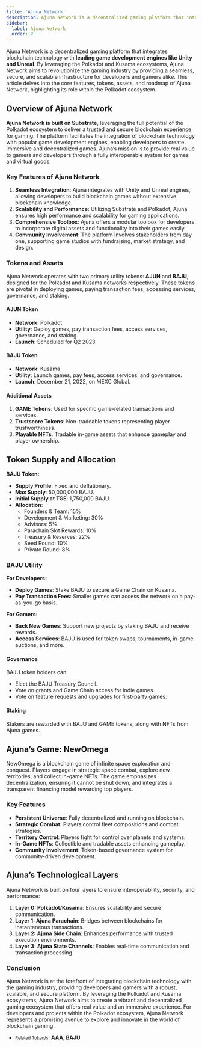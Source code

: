 ```yaml
---
title: 'Ajuna Network'
description: Ajuna Network is a decentralized gaming platform that integrates blockchain technology with leading game development engines like Unity and Unreal
sidebar:
  label: Ajuna Network
  order: 2
---
```


Ajuna Network is a decentralized gaming platform that integrates blockchain technology with **leading game development engines like Unity and Unreal**. By leveraging the Polkadot and Kusama ecosystems, Ajuna Network aims to revolutionize the gaming industry by providing a seamless, secure, and scalable infrastructure for developers and gamers alike. This article delves into the core features, tokens, assets, and roadmap of Ajuna Network, highlighting its role within the Polkadot ecosystem.

## Overview of Ajuna Network
**Ajuna Network is built on Substrate**, leveraging the full potential of the Polkadot ecosystem to deliver a trusted and secure blockchain experience for gaming. The platform facilitates the integration of blockchain technology with popular game development engines, enabling developers to create immersive and decentralized games. Ajuna’s mission is to provide real value to gamers and developers through a fully interoperable system for games and virtual goods.

### Key Features of Ajuna Network
1. **Seamless Integration**: Ajuna integrates with Unity and Unreal engines, allowing developers to build blockchain games without extensive blockchain knowledge.
2. **Scalability and Performance**: Utilizing Substrate and Polkadot, Ajuna ensures high performance and scalability for gaming applications.
3. **Comprehensive Toolbox**: Ajuna offers a modular toolbox for developers to incorporate digital assets and functionality into their games easily.
4. **Community Involvement**: The platform involves stakeholders from day one, supporting game studios with fundraising, market strategy, and design.

### Tokens and Assets
Ajuna Network operates with two primary utility tokens: **AJUN** and **BAJU**, designed for the Polkadot and Kusama networks respectively. These tokens are pivotal in deploying games, paying transaction fees, accessing services, governance, and staking.

#### AJUN Token
- **Network**: Polkadot
- **Utility**: Deploy games, pay transaction fees, access services, governance, and staking.
- **Launch**: Scheduled for Q2 2023.

#### BAJU Token
- **Network**: Kusama
- **Utility**: Launch games, pay fees, access services, and governance.
- **Launch**: December 21, 2022, on MEXC Global.

####  Additional Assets
1. **GAME Tokens**: Used for specific game-related transactions and services.
2. **Trustscore Tokens**: Non-tradeable tokens representing player trustworthiness.
3. **Playable NFTs**: Tradable in-game assets that enhance gameplay and player ownership.

## Token Supply and Allocation
**BAJU Token:**
- **Supply Profile**: Fixed and deflationary.
- **Max Supply**: 50,000,000 BAJU.
- **Initial Supply at TGE**: 1,750,000 BAJU.
- **Allocation**: 
  - Founders &amp; Team: 15%
  - Development &amp; Marketing: 30%
  - Advisors: 5%
  - Parachain Slot Rewards: 10%
  - Treasury &amp; Reserves: 22%
  - Seed Round: 10%
  - Private Round: 8%

### BAJU Utility
**For Developers:**
- **Deploy Games**: Stake BAJU to secure a Game Chain on Kusama.
- **Pay Transaction Fees**: Smaller games can access the network on a pay-as-you-go basis.

**For Gamers:**
- **Back New Games**: Support new projects by staking BAJU and receive rewards.
- **Access Services**: BAJU is used for token swaps, tournaments, in-game auctions, and more.

#### Governance
BAJU token holders can:
- Elect the BAJU Treasury Council.
- Vote on grants and Game Chain access for indie games.
- Vote on feature requests and upgrades for first-party games.

#### Staking
Stakers are rewarded with BAJU and GAME tokens, along with NFTs from Ajuna games.

## Ajuna’s Game: NewOmega
NewOmega is a blockchain game of infinite space exploration and conquest. Players engage in strategic space combat, explore new territories, and collect in-game NFTs. The game emphasizes decentralization, ensuring it cannot be shut down, and integrates a transparent financing model rewarding top players.

### Key Features
- **Persistent Universe**: Fully decentralized and running on blockchain.
- **Strategic Combat**: Players control fleet compositions and combat strategies.
- **Territory Control**: Players fight for control over planets and systems.
- **In-Game NFTs**: Collectible and tradable assets enhancing gameplay.
- **Community Involvement**: Token-based governance system for community-driven development.

## Ajuna’s Technological Layers
Ajuna Network is built on four layers to ensure interoperability, security, and performance:
1. **Layer 0: Polkadot/Kusama**: Ensures scalability and secure communication.
2. **Layer 1: Ajuna Parachain**: Bridges between blockchains for instantaneous transactions.
3. **Layer 2: Ajuna Side Chain**: Enhances performance with trusted execution environments.
4. **Layer 3: Ajuna State Channels**: Enables real-time communication and transaction processing.

### Conclusion
Ajuna Network is at the forefront of integrating blockchain technology with the gaming industry, providing developers and gamers with a robust, scalable, and secure platform. By leveraging the Polkadot and Kusama ecosystems, Ajuna Network aims to create a vibrant and decentralized gaming ecosystem that offers real value and an immersive experience. For developers and projects within the Polkadot ecosystem, Ajuna Network represents a promising avenue to explore and innovate in the world of blockchain gaming.

- <small>Related Token/s:</small> **AAA, BAJU**
